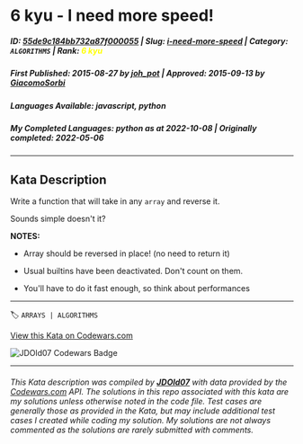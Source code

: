 # 6 kyu - I need more speed!

##### **ID**: [55de9c184bb732a87f000055](https://www.codewars.com/kata/55de9c184bb732a87f000055) | **Slug**: [i-need-more-speed](https://www.codewars.com/kata/55de9c184bb732a87f000055) | **Category**: `ALGORITHMS` | **Rank**: <span style="color:yellow">6 kyu</span>

##### **First Published**: 2015-08-27 ***by*** [joh_pot](https://www.codewars.com/users/joh_pot) | **Approved**: 2015-09-13 ***by*** [GiacomoSorbi](https://www.codewars.com/users/GiacomoSorbi)

##### **Languages Available**: javascript, python

##### **My Completed Languages**: python ***as at*** 2022-10-08 | **Originally completed**: 2022-05-06

---

## Kata Description


Write a function that will take in any `array` and reverse it. <br/>



Sounds simple doesn't it? <br/>



<b>NOTES:</b>



* Array should be reversed in place! (no need to return it)

* Usual builtins have been deactivated. Don't count on them.

* You'll have to do it fast enough, so think about performances

---


🏷 `ARRAYS | ALGORITHMS`


[View this Kata on Codewars.com](https://www.codewars.com/kata/55de9c184bb732a87f000055)

![](https://www.codewars.com/users/jdold07/badges/large "JDOld07 Codewars Badge")

---

###### *This Kata description was compiled by [**JDOld07**](https://tpstech.dev) with data provided by the [Codewars.com](https://www.codewars.com) API.  The solutions in this repo associated with this kata are my solutions unless otherwise noted in the code file.  Test cases are generally those as provided in the Kata, but may include additional test cases I created while coding my solution.  My solutions are not always commented as the solutions are rarely submitted with comments.*
